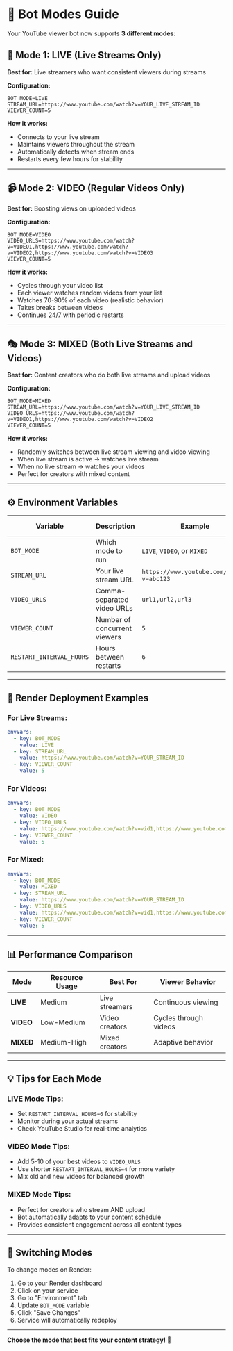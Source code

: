# 🤖 Bot Modes Guide

Your YouTube viewer bot now supports **3 different modes**:

## 🎥 Mode 1: LIVE (Live Streams Only)
**Best for:** Live streamers who want consistent viewers during streams

**Configuration:**
```
BOT_MODE=LIVE
STREAM_URL=https://www.youtube.com/watch?v=YOUR_LIVE_STREAM_ID
VIEWER_COUNT=5
```

**How it works:**
- Connects to your live stream
- Maintains viewers throughout the stream
- Automatically detects when stream ends
- Restarts every few hours for stability

---

## 📹 Mode 2: VIDEO (Regular Videos Only)
**Best for:** Boosting views on uploaded videos

**Configuration:**
```
BOT_MODE=VIDEO
VIDEO_URLS=https://www.youtube.com/watch?v=VIDEO1,https://www.youtube.com/watch?v=VIDEO2,https://www.youtube.com/watch?v=VIDEO3
VIEWER_COUNT=5
```

**How it works:**
- Cycles through your video list
- Each viewer watches random videos from your list
- Watches 70-90% of each video (realistic behavior)
- Takes breaks between videos
- Continues 24/7 with periodic restarts

---

## 🎭 Mode 3: MIXED (Both Live Streams and Videos)
**Best for:** Content creators who do both live streams and upload videos

**Configuration:**
```
BOT_MODE=MIXED
STREAM_URL=https://www.youtube.com/watch?v=YOUR_LIVE_STREAM_ID
VIDEO_URLS=https://www.youtube.com/watch?v=VIDEO1,https://www.youtube.com/watch?v=VIDEO2
VIEWER_COUNT=5
```

**How it works:**
- Randomly switches between live stream viewing and video viewing
- When live stream is active → watches live stream
- When no live stream → watches your videos
- Perfect for creators with mixed content

---

## ⚙️ Environment Variables

| Variable | Description | Example | Required For |
|----------|-------------|---------|--------------|
| `BOT_MODE` | Which mode to run | `LIVE`, `VIDEO`, or `MIXED` | All modes |
| `STREAM_URL` | Your live stream URL | `https://www.youtube.com/watch?v=abc123` | LIVE, MIXED |
| `VIDEO_URLS` | Comma-separated video URLs | `url1,url2,url3` | VIDEO, MIXED |
| `VIEWER_COUNT` | Number of concurrent viewers | `5` | All modes |
| `RESTART_INTERVAL_HOURS` | Hours between restarts | `6` | All modes |

---

## 🚀 Render Deployment Examples

### For Live Streams:
```yaml
envVars:
  - key: BOT_MODE
    value: LIVE
  - key: STREAM_URL
    value: https://www.youtube.com/watch?v=YOUR_STREAM_ID
  - key: VIEWER_COUNT
    value: 5
```

### For Videos:
```yaml
envVars:
  - key: BOT_MODE
    value: VIDEO
  - key: VIDEO_URLS
    value: https://www.youtube.com/watch?v=vid1,https://www.youtube.com/watch?v=vid2,https://www.youtube.com/watch?v=vid3
  - key: VIEWER_COUNT
    value: 5
```

### For Mixed:
```yaml
envVars:
  - key: BOT_MODE
    value: MIXED
  - key: STREAM_URL
    value: https://www.youtube.com/watch?v=YOUR_STREAM_ID
  - key: VIDEO_URLS
    value: https://www.youtube.com/watch?v=vid1,https://www.youtube.com/watch?v=vid2
  - key: VIEWER_COUNT
    value: 5
```

---

## 📊 Performance Comparison

| Mode | Resource Usage | Best For | Viewer Behavior |
|------|----------------|----------|-----------------|
| **LIVE** | Medium | Live streamers | Continuous viewing |
| **VIDEO** | Low-Medium | Video creators | Cycles through videos |
| **MIXED** | Medium-High | Mixed creators | Adaptive behavior |

---

## 💡 Tips for Each Mode

### LIVE Mode Tips:
- Set `RESTART_INTERVAL_HOURS=6` for stability
- Monitor during your actual streams
- Check YouTube Studio for real-time analytics

### VIDEO Mode Tips:
- Add 5-10 of your best videos to `VIDEO_URLS`
- Use shorter `RESTART_INTERVAL_HOURS=4` for more variety
- Mix old and new videos for balanced growth

### MIXED Mode Tips:
- Perfect for creators who stream AND upload
- Bot automatically adapts to your content schedule
- Provides consistent engagement across all content types

---

## 🔧 Switching Modes

To change modes on Render:
1. Go to your Render dashboard
2. Click on your service
3. Go to "Environment" tab
4. Update `BOT_MODE` variable
5. Click "Save Changes"
6. Service will automatically redeploy

---

**Choose the mode that best fits your content strategy!** 🎯